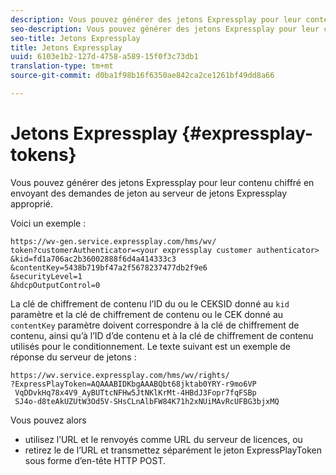 ```yaml
---
description: Vous pouvez générer des jetons Expressplay pour leur contenu chiffré en envoyant des demandes de jeton au serveur de jetons Expressplay approprié.
seo-description: Vous pouvez générer des jetons Expressplay pour leur contenu chiffré en envoyant des demandes de jeton au serveur de jetons Expressplay approprié.
seo-title: Jetons Expressplay
title: Jetons Expressplay
uuid: 6103e1b2-127d-4758-a589-15f0f3c73db1
translation-type: tm+mt
source-git-commit: d0ba1f98b16f6350ae842ca2ce1261bf49dd8a66

---
```



# Jetons Expressplay {#expressplay-tokens}

Vous pouvez générer des jetons Expressplay pour leur contenu chiffré en envoyant des demandes de jeton au serveur de jetons Expressplay approprié.

Voici un exemple :

```
https://wv-gen.service.expressplay.com/hms/wv/
token?customerAuthenticator=<your expressplay customer authenticator>
&kid=fd1a706ac2b36002888f6d4a414333c3
&contentKey=5438b719bf47a2f5678237477db2f9e6
&securityLevel=1
&hdcpOutputControl=0
```

La clé de chiffrement de contenu  l’ID  du ou le CEKSID donné au `kid` paramètre et la clé de chiffrement de contenu ou le CEK donné au `contentKey` paramètre doivent correspondre à la clé de chiffrement de contenu, ainsi qu’à l’ID d’de contenu et à la clé de chiffrement de contenu utilisés pour le conditionnement. Le texte suivant est un exemple de réponse du serveur de jetons :

```
https://wv.service.expressplay.com/hms/wv/rights/
?ExpressPlayToken=AQAAABIDKbgAAABQbt68jktab0YRY-r9mo6VP
 VqDDvkHq78x4V9_AyBUTtcNFHw5JtNKlKrMt-4HBdJ3Fopr7fqFSBp
 SJ4o-d8teAkUZUtW3Od5V-SHsCLnAlbFW84K71h2xNUiMAvRcUFBG3bjxMQ
```

Vous pouvez alors

* utilisez l’URL et le  renvoyés comme URL du serveur de licences, ou
* retirez le  de l’URL et transmettez séparément le jeton ExpressPlayToken sous forme d’en-tête HTTP POST.